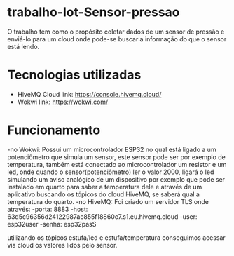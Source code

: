 # trabalho-Iot-Sensor-pressao
O trabalho tem como o propósito coletar dados de um sensor de pressão e 
enviá-lo para um cloud onde pode-se buscar a informação do que o sensor está lendo.
# Tecnologias utilizadas
- HiveMQ Cloud
link: https://console.hivemq.cloud/
- Wokwi
link: https://wokwi.com/
# Funcionamento
-no Wokwi: Possui um microcontrolador ESP32 no qual está ligado a um potenciômetro que 
simula um sensor, este sensor pode ser por exemplo de temperatura, 
também está conectado ao microcontrolador um resistor e um led, onde quando o sensor(potenciômetro) 
ler o valor 2000, ligará o led simulando um aviso analógico de um dispositivo por exemplo que pode
ser instalado em quarto para saber a temperatura dele e através de um aplicativo buscando
os tópicos do cloud HiveMQ, se saberá qual a temperatura do quarto. 
-no HiveMQ: Foi criado um servidor TLS onde através:
-porta: 8883
-host: 63d5c96356d24122987ae855f18860c7.s1.eu.hivemq.cloud
-user: esp32user
-senha: esp32pasS

utilizando os tópicos estufa/led e estufa/temperatura conseguimos acessar via cloud os valores lidos pelo sensor.
